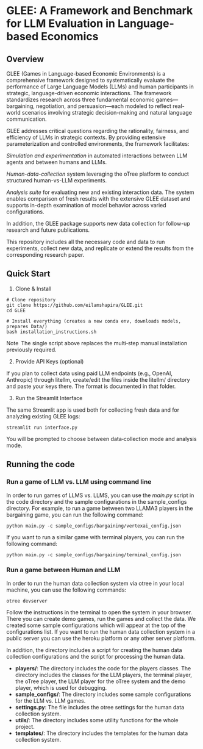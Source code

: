 # GLEE: A Framework and Benchmark for LLM Evaluation in Language-based Economics


## Overview

GLEE (Games in Language-based Economic Environments) is a comprehensive framework designed to systematically evaluate the performance of Large Language Models (LLMs) and human participants in strategic, language-driven economic interactions. The framework standardizes research across three fundamental economic games—bargaining, negotiation, and persuasion—each modeled to reflect real-world scenarios involving strategic decision-making and natural language communication.

GLEE addresses critical questions regarding the rationality, fairness, and efficiency of LLMs in strategic contexts. By providing extensive parameterization and controlled environments, the framework facilitates:

*Simulation and experimentation* in automated interactions between LLM agents and between humans and LLMs.

*Human-data-collection* system leveraging the oTree platform to conduct structured human-vs-LLM experiments.

*Analysis suite* for evaluating new and existing interaction data. The system enables comparison of fresh results with the extensive GLEE dataset and supports in-depth examination of model behavior across varied configurations.

In addition, the GLEE package supports new data collection for follow-up research and future publications.

This repository includes all the necessary code and data to run experiments, collect new data, and replicate or extend the results from the corresponding research paper.

## Quick Start

1. Clone & Install

```
# Clone repository
git clone https://github.com/eilamshapira/GLEE.git
cd GLEE

# Install everything (creates a new conda env, downloads models, prepares Data/)
bash installation_instructions.sh
```

Note The single script above replaces the multi‑step manual installation previously required.

2. Provide API Keys (optional)

If you plan to collect data using paid LLM endpoints (e.g., OpenAI, Anthropic) through litellm, create/edit the files inside the litellm/ directory and paste your keys there. The format is documented in that folder.

3. Run the Streamlit Interface

The same Streamlit app is used both for collecting fresh data and for analyzing existing GLEE logs:

```
streamlit run interface.py
```

You will be prompted to choose between data‑collection mode and analysis mode.

## Running the code

### Run a game of LLM vs. LLM using command line

In order to run games of LLMS vs. LLMS, you can use the *main.py* script in the code directory and the sample configurations
in the sample_configs directory. For example, to run a game between two LLAMA3 players
in the bargaining game, you can run the following command:

```
python main.py -c sample_configs/bargaining/vertexai_config.json
```

If you want to run a similar game with terminal players, you can run the following command:

```
python main.py -c sample_configs/bargaining/terminal_config.json
```

### Run a game between Human and LLM

In order to run the human data collection system via otree in your local machine, you can use the following commands:

```
otree devserver
```

Follow the instructions in the terminal to open the system in your browser. There you can create demo games,
run the games and collect the data. We created some sample configurations which will appear at the top of the configurations list.
If you want to run the human data collection system in a public server you can use the heroku platform or any other server platform.

In addition, the directory includes a script for creating the human data collection configurations and the script for processing the human data.
- **players/**: The directory includes the code for the players classes. The directory includes the classes for the LLM players,
the terminal player, the oTree player, the LLM player for the oTree system and the demo player, which is used for debugging.
- **sample_configs/**: The directory includes some sample configurations for the LLM vs. LLM games.
- **settings.py**: The file includes the otree settings for the human data collection system.
- **utils/**: The directory includes some utility functions for the whole project.
- **templates/**: The directory includes the templates for the human data collection system.
